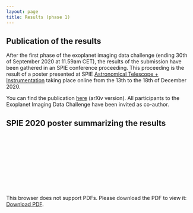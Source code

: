 ```yaml
---
layout: page 
title: Results (phase 1)
---
```


## Publication of the results 

After the first phase of the exoplanet imaging data challenge (ending 30th of September 2020 at 11.59am CET), the results of the submission have been gathered in an SPIE conference proceeding. This proceeding is the result of a poster presented at SPIE [Astronomical Telescope + Instrumentation](https://spie.org/conferences-and-exhibitions/astronomical-telescopes-and-instrumentation) taking place online from the 13th to the 18th of December 2020. 

You can find the publication [here](https://arxiv.org/pdf/2101.05080.pdf) (arXiv version). All participants to the Exoplanet Imaging Data Challenge have been invited as co-author.



## SPIE 2020 poster summarizing the results 


<object data="https://raw.githubusercontent.com/exoplanet-imaging-challenge/exoplanet-imaging-challenge.github.io/master/img/SPIE_Poster_EIDC_v4.pdf" type="application/pdf" width="700px" height="700px">
    <embed src="https://raw.githubusercontent.com/exoplanet-imaging-challenge/exoplanet-imaging-challenge.github.io/master/img/SPIE_Poster_EIDC_v4.pdf">
        <p>This browser does not support PDFs. Please download the PDF to view it: <a href="https://raw.githubusercontent.com/exoplanet-imaging-challenge/exoplanet-imaging-challenge.github.io/master/img/SPIE_Poster_EIDC_v4.pdf">Download PDF</a>.</p>
</object>
